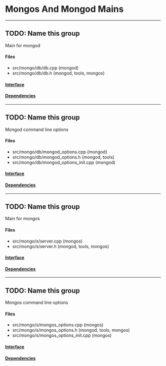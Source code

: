 # Mongos And Mongod Mains


-------------

## TODO: Name this group
Main for mongod

#### Files
- src/mongo/db/db.cpp   (mongod)
- src/mongo/db/db.h   (mongod, tools, mongos)

#### [Interface](interface/0)

#### [Dependencies](dependencies/0)

-------------

## TODO: Name this group
Mongod command line options

#### Files
- src/mongo/db/mongod\_options.cpp   (mongod)
- src/mongo/db/mongod\_options.h   (mongod, tools)
- src/mongo/db/mongod\_options\_init.cpp   (mongod)

#### [Interface](interface/1)

#### [Dependencies](dependencies/1)

-------------

## TODO: Name this group
Main for mongos

#### Files
- src/mongo/s/server.cpp   (mongos)
- src/mongo/s/server.h   (mongod, tools, mongos)

#### [Interface](interface/2)

#### [Dependencies](dependencies/2)

-------------

## TODO: Name this group
Mongos command line options

#### Files
- src/mongo/s/mongos\_options.cpp   (mongos)
- src/mongo/s/mongos\_options.h   (mongod, tools, mongos)
- src/mongo/s/mongos\_options\_init.cpp   (mongos)

#### [Interface](interface/3)

#### [Dependencies](dependencies/3)
